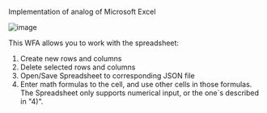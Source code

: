 Implementation of analog of Microsoft Excel

![image](https://user-images.githubusercontent.com/91605867/215819166-9afc6ea1-67b1-4176-a91d-1ea9be45884b.png)

This WFA allows you to work with the spreadsheet:
1) Create new rows and columns
2) Delete selected rows and columns
3) Open/Save Spreadsheet to corresponding JSON file
4) Enter math formulas to the cell, and use other cells in those formulas.
The Spreadsheet only supports numerical input, or the one`s described in "4)".
